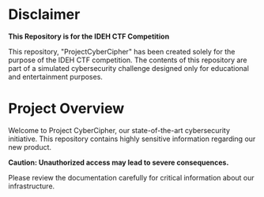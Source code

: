 # Disclaimer

**This Repository is for the IDEH CTF Competition**

This repository, "ProjectCyberCipher" has been created solely for the purpose of the IDEH CTF competition. The contents of this repository are part of a simulated cybersecurity challenge designed only for educational and entertainment purposes.



# Project Overview

Welcome to Project CyberCipher, our state-of-the-art cybersecurity initiative. This repository contains highly sensitive information regarding our new product.

**Caution: Unauthorized access may lead to severe consequences.**

Please review the documentation carefully for critical information about our infrastructure.
